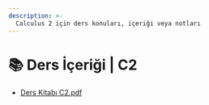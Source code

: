 ```yaml
---
description: >-
  Calculus 2 için ders konuları, içeriği veya notları
---
```


# 📚 Ders İçeriği \| C2

<!--YPackage.YGitbookIntegration-tarafından-otomatik-oluşturulmuştur-->

- [Ders Kitabı C2.pdf](Ders%20Kitab%C4%B1%20C2.pdf)

<!--YPackage.YGitbookIntegration-tarafından-otomatik-oluşturulmuştur-->
